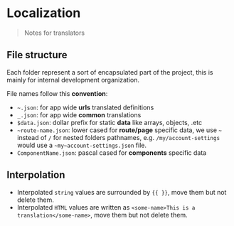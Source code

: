 # Localization

> Notes for translators

## File structure

Each folder represent a sort of encapsulated part of the project, this is mainly for internal development organization.

File names follow this **convention**:

- `~.json`: for app wide **urls** translated definitions
- `_.json`: for app wide **common** translations
- `$data.json`: dollar prefix for static **data** like arrays, objects, .etc
- `~route-name.json`: lower cased for **route/page** specific data, we use `~` instead of `/` for nested folders pathnames, e.g. `/my/account-settings` would use a `~my~account-settings.json` file.
- `ComponentName.json`: pascal cased for **components** specific data

## Interpolation

- Interpolated `string` values are surrounded by `{{ }}`, move them but not delete them.
- Interpolated `HTML` values are written as `<some-name>This is a translation</some-name>`, move them but not delete them.
